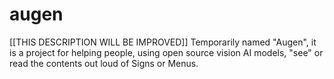 # augen
[[THIS DESCRIPTION WILL BE IMPROVED]] Temporarily named "Augen", it is a project for helping people, using open source vision AI models, "see" or read the contents out loud of Signs or Menus.
